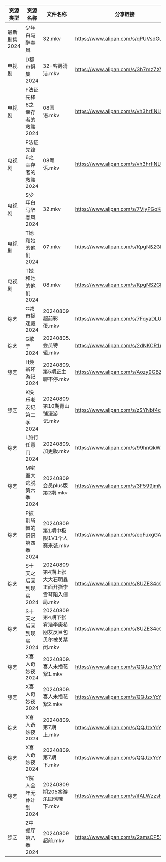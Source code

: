 | 资源类型     | 资源名称              | 文件名称                              | 分享链接                                 | 更新时间                |
| -------- | ----------------- | --------------------------------- | ------------------------------------ | ------------------- |
| 最新剧集2024 | 少年白马醉春风           | 32.mkv                            | https://www.alipan.com/s/qPUVsdGuwLe | 2024-08-09 14:10:20 |
| 电视剧      | D都市惧集2024         | 32-客房清洁.mkv                       | https://www.alipan.com/s/3h7mz7XVT7D | 2024-08-09 14:05:32 |
| 电视剧      | F法证先锋6之幸存者的救赎2024 | 08国语.mkv                          | https://www.alipan.com/s/vh3hrfiNLUZ | 2024-08-09 14:05:41 |
| 电视剧      | F法证先锋6之幸存者的救赎2024 | 08粤语.mkv                          | https://www.alipan.com/s/vh3hrfiNLUZ | 2024-08-09 14:05:41 |
| 电视剧      | S少年白马醉春风2024      | 32.mkv                            | https://www.alipan.com/s/7ViyPGoKdyN | 2024-08-09 14:06:29 |
| 电视剧      | T她和她的他们2024       | 07.mkv                            | https://www.alipan.com/s/KpgNS2GPyN5 | 2024-08-09 14:06:50 |
| 电视剧      | T她和她的他们2024       | 08.mkv                            | https://www.alipan.com/s/KpgNS2GPyN5 | 2024-08-09 14:06:49 |
| 综艺       | C城市捉迷藏2024        | 20240809超前彩蛋.mkv                  | https://www.alipan.com/s/7FqyaDLUvoi | 2024-08-09 16:07:40 |
| 综艺       | G歌手2024           | 20240805.会员特辑.mkv                 | https://www.alipan.com/s/2dNKCR1mK3D | 2024-08-09 14:07:49 |
| 综艺       | H焕新环游记2024        | 20240809.第5期正主聊不停.mkv             | https://www.alipan.com/s/Aozy9GBZZwu | 2024-08-09 14:07:55 |
| 综艺       | K快乐老友记第二季2024     | 20240809第10期青山铺漫游记.mkv            | https://www.alipan.com/s/zSYNbf4cpYQ | 2024-08-09 16:08:01 |
| 综艺       | L旅行任意门2024        | 20240809.加更版.mkv                  | https://www.alipan.com/s/99hnQkWKkeJ | 2024-08-09 14:08:13 |
| 综艺       | M密室大逃脱第六季2024     | 20240809会员plus版第2期.mkv            | https://www.alipan.com/s/3F599jmMJTn | 2024-08-09 16:08:08 |
| 综艺       | P披荆斩棘的哥哥第四季2024   | 20240809第1期中极限1V1个人赛来袭.mkv        | https://www.alipan.com/s/eqFuxgGAPnZ | 2024-08-09 16:08:28 |
| 综艺       | S十天之后回到现实2024     | 20240809第4期上张大大石明鑫正面开撕李雪琴陷入僵局.mkv | https://www.alipan.com/s/8UZE34cCGTv | 2024-08-09 16:08:40 |
| 综艺       | S十天之后回到现实2024     | 20240809第4期下张宥浩李庚希朋友反目包贝尔被关禁闭.mkv | https://www.alipan.com/s/8UZE34cCGTv | 2024-08-09 16:08:40 |
| 综艺       | X喜人奇妙夜2024        | 20240809.喜人未播花絮1.mkv              | https://www.alipan.com/s/QQJzxYcYSnn | 2024-08-09 14:09:08 |
| 综艺       | X喜人奇妙夜2024        | 20240809.喜人未播花絮2.mkv              | https://www.alipan.com/s/QQJzxYcYSnn | 2024-08-09 14:09:08 |
| 综艺       | X喜人奇妙夜2024        | 20240809.第7期上.mkv                 | https://www.alipan.com/s/QQJzxYcYSnn | 2024-08-09 14:09:08 |
| 综艺       | X喜人奇妙夜2024        | 20240809.第7期下.mkv                 | https://www.alipan.com/s/QQJzxYcYSnn | 2024-08-09 16:09:01 |
| 综艺       | Y院人全年无休计划2024     | 20240809期205案游乐园惊魂下.mkv           | https://www.alipan.com/s/ifALWzzshRd | 2024-08-09 16:09:16 |
| 综艺       | Z中餐厅第八季2024       | 20240809超前.mkv                    | https://www.alipan.com/s/2amsCP57Grh | 2024-08-09 16:07:17 |
